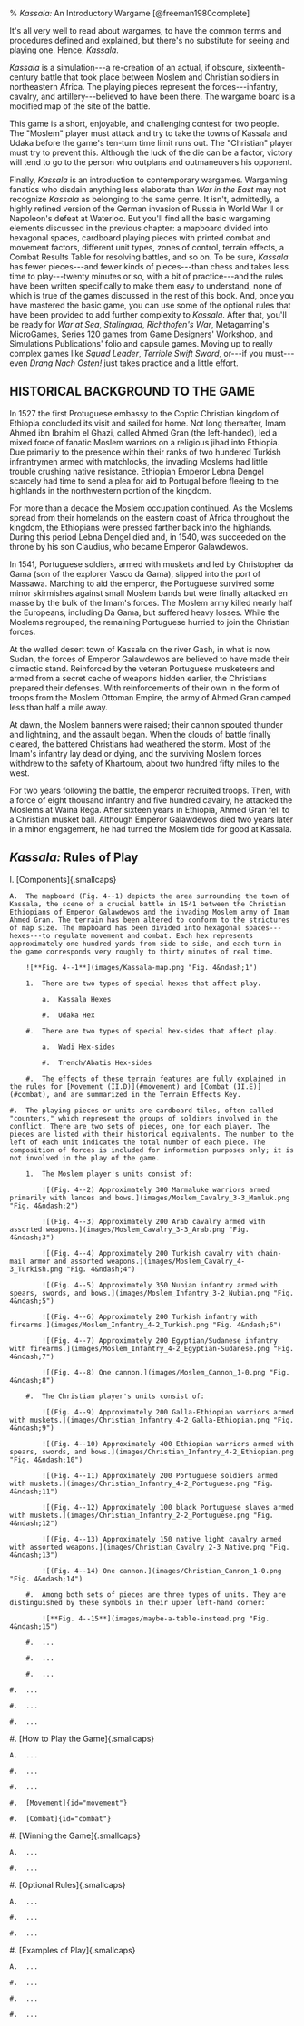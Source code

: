 % *Kassala:* An Introductory Wargame [@freeman1980complete]

It's all very well to read about wargames, to have the common terms and procedures defined and explained, but there's no substitute for seeing and playing one. Hence, *Kassala*.

*Kassala* is a simulation---a re-creation of an actual, if obscure, sixteenth-century battle that took place between Moslem and Christian soldiers in northeastern Africa. The playing pieces represent the forces---infantry, cavalry, and artillery---believed to have been there. The wargame board is a modified map of the site of the battle.

This game is a short, enjoyable, and challenging contest for two people. The "Moslem" player must attack and try to take the towns of Kassala and Udaka before the game's ten-turn time limit runs out. The "Christian" player must try to prevent this. Although the luck of the die can be a factor, victory will tend to go to the person who outplans and outmaneuvers his opponent.

Finally, *Kassala* is an introduction to contemporary wargames. Wargaming fanatics who disdain anything less elaborate than *War in the East* may not recognize *Kassala* as belonging to the same genre. It isn't, admittedly, a highly refined version of the German invasion of Russia in World War II or Napoleon's defeat at Waterloo. But you'll find all the basic wargaming elements discussed in the previous chapter: a mapboard divided into hexagonal spaces, cardboard playing pieces with printed combat and movement factors, different unit types, zones of control, terrain effects, a Combat Results Table for resolving battles, and so on. To be sure, *Kassala* has fewer pieces---and fewer kinds of pieces---than chess and takes less time to play---twenty minutes or so, with a bit of practice---and the rules have been written specifically to make them easy to understand, none of which is true of the games discussed in the rest of this book. And, once you have mastered the basic game, you can use some of the optional rules that have been provided to add further complexity to *Kassala*. After that, you'll be ready for *War at Sea*, *Stalingrad*, *Richthofen's War*, Metagaming's MicroGames, Series 120 games from Game Designers' Workshop, and Simulations Publications' folio and capsule games. Moving up to really complex games like *Squad Leader*, *Terrible Swift Sword*, or---if you must---even *Drang Nach Osten!* just takes practice and a little effort.

## HISTORICAL BACKGROUND TO THE GAME

In 1527 the first Protuguese embassy to the Coptic Christian kingdom of Ethiopia concluded its visit and sailed for home. Not long thereafter, Imam Ahmed ibn Ibrahim el Ghazi, called Ahmed Gran (the left-handed), led a mixed force of fanatic Moslem warriors on a religious jihad into Ethiopia. Due primarily to the presence within their ranks of two hundered Turkish infrantrymen armed with matchlocks, the invading Moslems had little trouble crushing native resistance. Ethiopian Emperor Lebna Dengel scarcely had time to send a plea for aid to Portugal before fleeing to the highlands in the northwestern portion of the kingdom.

For more than a decade the Moslem occupation continued. As the Moslems spread from their homelands on the eastern coast of Africa throughout the kingdom, the Ethiopians were pressed farther back into the highlands. During this period Lebna Dengel died and, in 1540, was succeeded on the throne by his son Claudius, who became Emperor Galawdewos.

In 1541, Portuguese soldiers, armed with muskets and led by Christopher da Gama (son of the explorer Vasco da Gama), slipped into the port of Massawa. Marching to aid the emperor, the Portuguese survived some minor skirmishes against small Moslem bands but were finally attacked en masse by the bulk of the Imam's forces. The Moslem army killed nearly half the Europeans, including Da Gama, but suffered heavy losses. While the Moslems regrouped, the remaining Portuguese hurried to join the Christian forces.

At the walled desert town of Kassala on the river Gash, in what is now Sudan, the forces of Emperor Galawdewos are believed to have made their climactic stand. Reinforced by the veteran Portuguese musketeers and armed from a secret cache of weapons hidden earlier, the Christians prepared their defenses. With reinforcements of their own in the form of troops from the Moslem Ottoman Empire, the army of Ahmed Gran camped less than half a mile away.

At dawn, the Moslem banners were raised; their cannon spouted thunder and lightning, and the assault began. When the clouds of battle finally cleared, the battered Christians had weathered the storm. Most of the Imam's infantry lay dead or dying, and the surviving Moslem forces withdrew to the safety of Khartoum, about two hundred fifty miles to the west.

For two years following the battle, the emperor recruited troops. Then, with a force of eight thousand infantry and five hundred cavalry, he attacked the Moslems at Waina Rega. After sixteen years in Ethiopia, Ahmed Gran fell to a Christian musket ball. Although Emperor Galawdewos died two years later in a minor engagement, he had turned the Moslem tide for good at Kassala.

## *Kassala:* Rules of Play

I.  [Components]{.smallcaps}

    A.  The mapboard (Fig. 4--1) depicts the area surrounding the town of Kassala, the scene of a crucial battle in 1541 between the Christian Ethiopians of Emperor Galawdewos and the invading Moslem army of Imam Ahmed Gran. The terrain has been altered to conform to the strictures of map size. The mapboard has been divided into hexagonal spaces---hexes---to regulate movement and combat. Each hex represents approximately one hundred yards from side to side, and each turn in the game corresponds very roughly to thirty minutes of real time.

        ![**Fig. 4--1**](images/Kassala-map.png "Fig. 4&ndash;1")

        1.  There are two types of special hexes that affect play.

            a.  Kassala Hexes

            #.  Udaka Hex

        #.  There are two types of special hex-sides that affect play.

            a.  Wadi Hex-sides

            #.  Trench/Abatis Hex-sides

        #.  The effects of these terrain features are fully explained in the rules for [Movement (II.D)](#movement) and [Combat (II.E)](#combat), and are summarized in the Terrain Effects Key.

    #.  The playing pieces or units are cardboard tiles, often called "counters," which represent the groups of soldiers involved in the conflict. There are two sets of pieces, one for each player. The pieces are listed with their historical equivalents. The number to the left of each unit indicates the total number of each piece. The composition of forces is included for information purposes only; it is not involved in the play of the game.

        1.  The Moslem player's units consist of:

            ![(Fig. 4--2) Approximately 300 Marmaluke warriors armed primarily with lances and bows.](images/Moslem_Cavalry_3-3_Mamluk.png "Fig. 4&ndash;2")

            ![(Fig. 4--3) Approximately 200 Arab cavalry armed with assorted weapons.](images/Moslem_Cavalry_3-3_Arab.png "Fig. 4&ndash;3")

            ![(Fig. 4--4) Approximately 200 Turkish cavalry with chain-mail armor and assorted weapons.](images/Moslem_Cavalry_4-3_Turkish.png "Fig. 4&ndash;4")

            ![(Fig. 4--5) Approximately 350 Nubian infantry armed with spears, swords, and bows.](images/Moslem_Infantry_3-2_Nubian.png "Fig. 4&ndash;5")

            ![(Fig. 4--6) Approximately 200 Turkish infantry with firearms.](images/Moslem_Infantry_4-2_Turkish.png "Fig. 4&ndash;6")

            ![(Fig. 4--7) Approximately 200 Egyptian/Sudanese infantry with firearms.](images/Moslem_Infantry_4-2_Egyptian-Sudanese.png "Fig. 4&ndash;7")

            ![(Fig. 4--8) One cannon.](images/Moslem_Cannon_1-0.png "Fig. 4&ndash;8")

        #.  The Christian player's units consist of:

            ![(Fig. 4--9) Approximately 200 Galla-Ethiopian warriors armed with muskets.](images/Christian_Infantry_4-2_Galla-Ethiopian.png "Fig. 4&ndash;9")

            ![(Fig. 4--10) Approximately 400 Ethiopian warriors armed with spears, swords, and bows.](images/Christian_Infantry_4-2_Ethiopian.png "Fig. 4&ndash;10")

            ![(Fig. 4--11) Approximately 200 Portuguese soldiers armed with muskets.](images/Christian_Infantry_4-2_Portuguese.png "Fig. 4&ndash;11")

            ![(Fig. 4--12) Approximately 100 black Portuguese slaves armed with muskets.](images/Christian_Infantry_2-2_Portuguese.png "Fig. 4&ndash;12")

            ![(Fig. 4--13) Approximately 150 native light cavalry armed with assorted weapons.](images/Christian_Cavalry_2-3_Native.png "Fig. 4&ndash;13")

            ![(Fig. 4--14) One cannon.](images/Christian_Cannon_1-0.png "Fig. 4&ndash;14")

        #.  Among both sets of pieces are three types of units. They are distinguished by these symbols in their upper left-hand corner:

            ![**Fig. 4--15**](images/maybe-a-table-instead.png "Fig. 4&ndash;15")

        #.  ...

        #.  ...

        #.  ...

    #.  ...

    #.  ...

    #.  ...

#.  [How to Play the Game]{.smallcaps}

    A.  ...

    #.  ...

    #.  ...

    #.  [Movement]{id="movement"}

    #.  [Combat]{id="combat"}

#.  [Winning the Game]{.smallcaps}

    A.  ...

    #.  ...

#.  [Optional Rules]{.smallcaps}

    A.  ...

    #.  ...

    #.  ...

#.  [Examples of Play]{.smallcaps}

    A.  ...

    #.  ...

    #.  ...

    #.  ...
